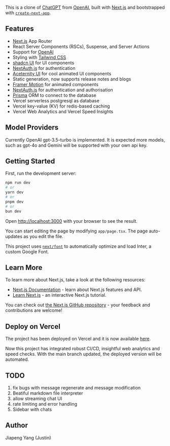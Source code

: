 This is a clone of [ChatGPT](https://chatgpt.com/) from [OpenAI](https://openai.com/chatgpt/), built with [Next.js](https://nextjs.org/) and bootstrapped with [`create-next-app`](https://github.com/vercel/next.js/tree/canary/packages/create-next-app).

## Features

- [Next.js](https://nextjs.org/) App Router
- React Server Components (RSCs), Suspense, and Server Actions
- Support for [OpenAI](https://openai.com)
- Styling with [Tailwind CSS](https://tailwindcss.com/)
- [shadcn UI](https://ui.shadcn.com/) for UI components
- [NextAuth.js](https://next-auth.js.org/) for authentication
- [Aceternity UI](https://ui.aceternity.com/) for cool animated UI components
- Static generation, now supports release notes and blogs
- [Framer Motion](https://www.framer.com/motion/) for animated components
- [NextAuth.js](https://next-auth.js.org/) for authentication and authorisation
- [Prisma](https://www.prisma.io/) ORM to connect to the database
- Vercel serverless postgresql as database
- Vercel key-value (KV) for redis-based caching
- Vercel Web Analytics and Vercel Speed Insights

## Model Providers

Currently OpenAI gpt-3.5-turbo is implemented. It is expected more models, such as gpt-4o and Gemini will be supported with your own api key.

## Getting Started

First, run the development server:

```bash
npm run dev
# or
yarn dev
# or
pnpm dev
# or
bun dev
```

Open [http://localhost:3000](http://localhost:3000) with your browser to see the result.

You can start editing the page by modifying `app/page.tsx`. The page auto-updates as you edit the file.

This project uses [`next/font`](https://nextjs.org/docs/basic-features/font-optimization) to automatically optimize and load Inter, a custom Google Font.

## Learn More

To learn more about Next.js, take a look at the following resources:

- [Next.js Documentation](https://nextjs.org/docs) - learn about Next.js features and API.
- [Learn Next.js](https://nextjs.org/learn) - an interactive Next.js tutorial.

You can check out [the Next.js GitHub repository](https://github.com/vercel/next.js/) - your feedback and contributions are welcome!

## Deploy on Vercel

The project has been deployed on Vercel and it is now available [here](https://chatgpt-next-justin.vercel.app/).

Now this project has integrated robust CI/CD, insightful web analytics and speed checks. With the main branch updated, the deployed version will be automated.

## TODO

1. fix bugs with message regenerate and message modification
2. Beatiful markdown file interpreter
3. allow streaming chat UI
4. rate limiting and error handling
5. Sidebar with chats

## Author

Jiapeng Yang (Justin)
